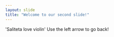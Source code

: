 ```yaml
---
layout: slide
title: "Welcome to our second slide!"
---
```

'Saliteta love violin'
Use the left arrow to go back!
